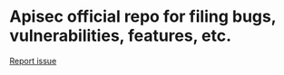 # Apisec official repo for filing bugs, vulnerabilities, features, etc.
[Report issue](https://github.com/apisec-inc/Support/issues)

